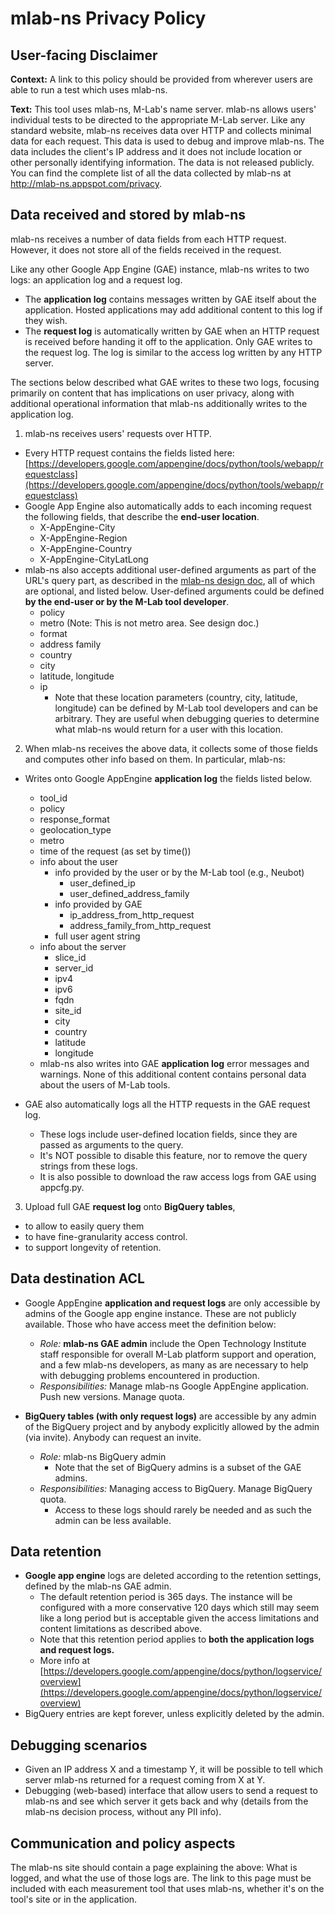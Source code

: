 # mlab-ns Privacy Policy

## User-facing Disclaimer

**Context:** A link to this policy should be provided from wherever users are able to run a test which uses mlab-ns.

**Text:** This tool uses mlab-ns, M-Lab's name server. mlab-ns allows users' individual tests to be directed to the appropriate M-Lab server. Like any standard website, mlab-ns receives data over HTTP and collects minimal data for each request. This data is used to debug and improve mlab-ns. The data includes the client's IP address and it does not include location or other personally identifying information. The data is not released publicly. You can find the complete list of all the data collected by mlab-ns at http://mlab-ns.appspot.com/privacy.

## Data received and stored by mlab-ns

mlab-ns receives a number of data fields from each HTTP request. However, it does not store all of the fields received in the request. 

Like any other Google App Engine (GAE) instance, mlab-ns writes to two logs: an application log and a request log.

* The **application log** contains messages written by GAE itself about the application. Hosted applications may add additional content to this log if they wish. 
* The **request log** is automatically written by GAE when an HTTP request is received before handing it off to the application. Only GAE writes to the request log. The log is similar to the access log written by any HTTP server.

The sections below described what GAE writes to these two logs, focusing primarily on content that has implications on user privacy, along with additional operational information that mlab-ns additionally writes to the application log.

1. mlab-ns receives users' requests over HTTP.

  * Every HTTP request contains the fields listed here: [https://developers.google.com/appengine/docs/python/tools/webapp/requestclass](https://developers.google.com/appengine/docs/python/tools/webapp/requestclass)
  * Google App Engine also automatically adds to each incoming request the following fields, that describe the **end-user location**.
    * X-AppEngine-City
    * X-AppEngine-Region
    * X-AppEngine-Country
    * X-AppEngine-CityLatLong
  * mlab-ns also accepts additional user-defined arguments as part of the URL's query part, as described in the [mlab-ns design doc](DESIGN_DOC.md), all of which are optional, and listed below. User-defined arguments could be defined **by the end-user or by the M-Lab tool developer**.
    * policy
    * metro (Note: This is not metro area. See design doc.)
    * format
    * address family
    * country
    * city
    * latitude, longitude
    * ip
      * Note that these location parameters (country, city, latitude, longitude) can be defined by M-Lab tool developers and can be arbitrary. They are useful when debugging queries to determine what mlab-ns would return for a user with this location.

2. When mlab-ns receives the above data, it collects some of those fields and computes other info based on them. In particular, mlab-ns:

  * Writes onto Google AppEngine **application log** the fields listed below.
    * tool_id
    * policy
    * response_format
    * geolocation_type
    * metro
    * time of the request (as set by time())
    * info about the user
      * info provided by the user or by the M-Lab tool (e.g., Neubot)
        * user_defined_ip
        * user_defined_address_family
      * info provided by GAE
        * ip_address_from_http_request
        * address_family_from_http_request
      * full user agent string
    * info about the server
      * slice_id
      * server_id
      * ipv4
      * ipv6
      * fqdn
      * site_id
      * city
      * country
      * latitude
      * longitude
    * mlab-ns also writes into GAE **application log** error messages and warnings. None of this additional content contains personal data about the users of M-Lab tools. 

  * GAE also automatically logs all the HTTP requests in the GAE request log.
    * These logs include user-defined location fields, since they are passed as arguments to the query.
    * It's NOT possible to disable this feature, nor to remove the query strings from these logs.
    * It is also possible to download the raw access logs from GAE using appcfg.py.

3. Upload full GAE **request log** onto **BigQuery tables**,  

  * to allow to easily query them 
  * to have fine-granularity access control. 
  * to support longevity of retention.

## Data destination ACL

  * Google AppEngine **application and request logs** are only accessible by admins of the Google app engine instance. These are not publicly available. Those who have access meet the definition below:
    * _Role:_ **mlab-ns GAE admin** include the Open Technology Institute staff responsible for overall M-Lab platform support and operation, and a few mlab-ns developers, as many as are necessary to help with debugging problems encountered in production.
    * _Responsibilities:_ Manage mlab-ns Google AppEngine application. Push new versions. Manage quota.

  * **BigQuery tables (with only request logs)** are accessible by any admin of the BigQuery project and by anybody explicitly allowed by the admin (via invite). Anybody can request an invite.
    * _Role:_ mlab-ns BigQuery admin
      * Note that the set of BigQuery admins is a subset of the GAE admins. 
    * _Responsibilities:_ Managing access to BigQuery. Manage BigQuery quota.
      * Access to these logs should rarely be needed and as such the admin can be less available. 

## Data retention
  
  * **Google app engine** logs are deleted according to the retention settings, defined by the mlab-ns GAE admin.
    * The default retention period is 365 days. The instance will be configured with a more conservative 120 days which still may seem like a long period but is acceptable given the access limitations and content limitations as described above.
    * Note that this retention period applies to **both the application logs and request logs.**
    * More info at [https://developers.google.com/appengine/docs/python/logservice/overview](https://developers.google.com/appengine/docs/python/logservice/overview)
  * BigQuery entries are kept forever, unless explicitly deleted by the admin.

## Debugging scenarios

  * Given an IP address X and a timestamp Y, it will be possible to tell which server mlab-ns returned for a request coming from X at Y.
  * Debugging (web-based) interface that allow users to send a request to mlab-ns and see which server it gets back and why (details from the mlab-ns decision process, without any PII info).

## Communication and policy aspects

The mlab-ns site should contain a page explaining the above: What is logged, and what the use of those logs are. The link to this page must be included with each measurement tool that uses mlab-ns, whether it's on the tool's site or in the application.
